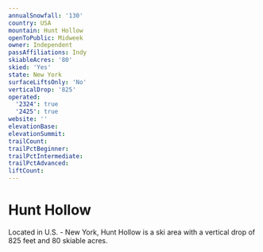 ```yaml
---
annualSnowfall: '130'
country: USA
mountain: Hunt Hollow
openToPublic: Midweek
owner: Independent
passAffiliations: Indy
skiableAcres: '80'
skied: 'Yes'
state: New York
surfaceLiftsOnly: 'No'
verticalDrop: '825'
operated:
  '2324': true
  '2425': true
website: ''
elevationBase:
elevationSummit:
trailCount:
trailPctBeginner:
trailPctIntermediate:
trailPctAdvanced:
liftCount:
---
```



# Hunt Hollow

Located in U.S. - New York, Hunt Hollow is a ski area with a vertical drop of 825 feet and 80 skiable acres.
